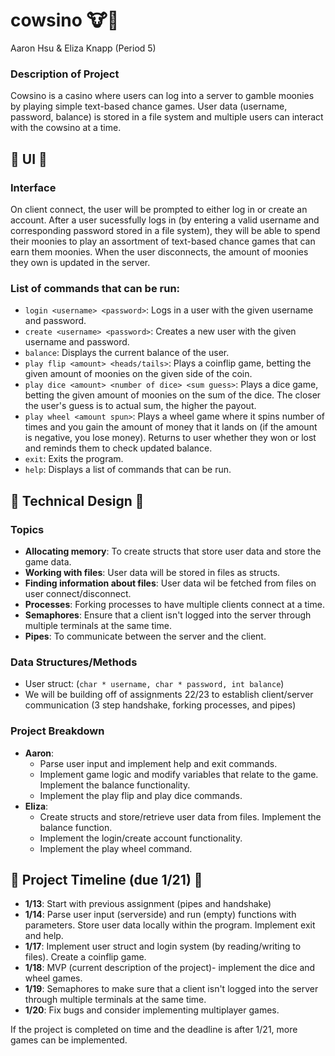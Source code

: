 # cowsino 🐮🎰
Aaron Hsu & Eliza Knapp (Period 5)


### Description of Project
Cowsino is a casino where users can log into a server to gamble moonies by playing simple text-based chance games. User data (username, password, balance) is stored in a file system and multiple users can interact with the cowsino at a time.


## 🎲 UI 🎲

### Interface
On client connect, the user will be prompted to either log in or create an account. After a user sucessfully logs in (by entering a valid username and corresponding password stored in a file system), they will be able to spend their moonies to play an assortment of text-based chance games that can earn them moonies. When the user disconnects, the amount of moonies they own is updated in the server.

### List of commands that can be run:
- `login <username> <password>`: Logs in a user with the given username and password.
- `create <username> <password>`: Creates a new user with the given username and password.
- `balance`: Displays the current balance of the user.
- `play flip <amount> <heads/tails>`: Plays a coinflip game, betting the given amount of moonies on the given side of the coin.
- `play dice <amount> <number of dice> <sum guess>`: Plays a dice game, betting the given amount of moonies on the sum of the dice. The closer the user's guess is to actual sum, the higher the payout.
- `play wheel <amount spun>`: Plays a wheel game where it spins <amount spun> number of times and you gain the amount of money that it lands on (if the amount is negative, you lose money). Returns to user whether they won or lost and reminds them to check updated balance.
- `exit`: Exits the program.
- `help`: Displays a list of commands that can be run.


## 🎲 Technical Design 🎲

### Topics
- **Allocating memory**: To create structs that store user data and store the game data.
- **Working with files**: User data will be stored in files as structs.
- **Finding information about files**: User data wil be fetched from files on user connect/disconnect.
- **Processes**: Forking processes to have multiple clients connect at a time.
- **Semaphores**: Ensure that a client isn't logged into the server through multiple terminals at the same time.
- **Pipes**: To communicate between the server and the client.

### Data Structures/Methods
- User struct: (`char * username, char * password, int balance`)
- We will be building off of assignments 22/23 to establish client/server communication (3 step handshake, forking processes, and pipes)

### Project Breakdown
- **Aaron**: 
  - Parse user input and implement help and exit commands. 
  - Implement game logic and modify variables that relate to the game. Implement the balance functionality. 
  - Implement the play flip and play dice commands.
- **Eliza**: 
  - Create structs and store/retrieve user data from files. Implement the balance function.
  - Implement the login/create account functionality.
  - Implement the play wheel command.

## 🎲 Project Timeline (due 1/21) 🎲
- **1/13**: Start with previous assignment (pipes and handshake)
- **1/14**: Parse user input (serverside) and run (empty) functions with parameters. Store user data locally within the program. Implement exit and help.
- **1/17**: Implement user struct and login system (by reading/writing to files). Create a coinflip game.
- **1/18**: MVP (current description of the project)- implement the dice and wheel games.
- **1/19**: Semaphores to make sure that a client isn't logged into the server through multiple terminals at the same time.
- **1/20**: Fix bugs and consider implementing multiplayer games. 

If the project is completed on time and the deadline is after 1/21, more games can be implemented.

